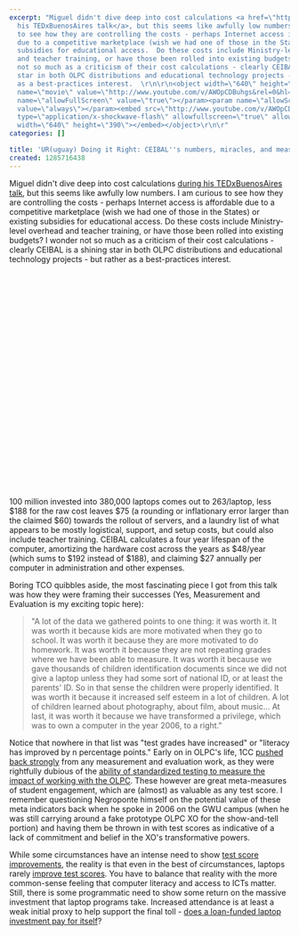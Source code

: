```yaml
---
excerpt: "Miguel didn't dive deep into cost calculations <a href=\"http://www.olpcnews.com/countries/uruguay/video_plan_ceibals_miguel_brechner.html\">during
  his TEDxBuenosAires talk</a>, but this seems like awfully low numbers.  I am curious
  to see how they are controlling the costs - perhaps Internet access is affordable
  due to a competitive marketplace (wish we had one of those in the States) or existing
  subsidies for educational access.  Do these costs include Ministry-level overhead
  and teacher training, or have those been rolled into existing budgets?  I wonder
  not so much as a criticism of their cost calculations - clearly CEIBAL is a shining
  star in both OLPC distributions and educational technology projects - but rather
  as a best-practices interest.  \r\n\r\n<object width=\"640\" height=\"390\"><param
  name=\"movie\" value=\"http://www.youtube.com/v/AWOpCDBuhgs&rel=0&hl=en_US&feature=player_embedded&version=3\"></param><param
  name=\"allowFullScreen\" value=\"true\"></param><param name=\"allowScriptAccess\"
  value=\"always\"></param><embed src=\"http://www.youtube.com/v/AWOpCDBuhgs&rel=0&hl=en_US&feature=player_embedded&version=3\"
  type=\"application/x-shockwave-flash\" allowfullscreen=\"true\" allowScriptAccess=\"always\"
  width=\"640\" height=\"390\"></embed></object>\r\n\r"
categories: []

title: 'UR(uguay) Doing it Right: CEIBAL''s numbers, miracles, and measurement'
created: 1285716438
---
```

Miguel didn't dive deep into cost calculations <a href="http://www.olpcnews.com/countries/uruguay/video_plan_ceibals_miguel_brechner.html">during his TEDxBuenosAires talk</a>, but this seems like awfully low numbers.  I am curious to see how they are controlling the costs - perhaps Internet access is affordable due to a competitive marketplace (wish we had one of those in the States) or existing subsidies for educational access.  Do these costs include Ministry-level overhead and teacher training, or have those been rolled into existing budgets?  I wonder not so much as a criticism of their cost calculations - clearly CEIBAL is a shining star in both OLPC distributions and educational technology projects - but rather as a best-practices interest.  

<object width="640" height="390"><param name="movie" value="http://www.youtube.com/v/AWOpCDBuhgs&rel=0&hl=en_US&feature=player_embedded&version=3"></param><param name="allowFullScreen" value="true"></param><param name="allowScriptAccess" value="always"></param><embed src="http://www.youtube.com/v/AWOpCDBuhgs&rel=0&hl=en_US&feature=player_embedded&version=3" type="application/x-shockwave-flash" allowfullscreen="true" allowScriptAccess="always" width="640" height="390"></embed></object>

100 million invested into 380,000 laptops comes out to 263/laptop, less $188 for the raw cost leaves $75 (a rounding or inflationary error larger than the claimed $60) towards the rollout of servers, and a laundry list of what appears to be mostly logistical, support, and setup costs, but could also include teacher training.  CEIBAL calculates a four year lifespan of the computer, amortizing the hardware cost across the years as $48/year (which sums to $192 instead of $188), and claiming $27 annually per computer in administration and other expenses.  

Boring TCO quibbles aside, the most fascinating piece I got from this talk was how they were framing their successes (Yes, Measurement and Evaluation is my exciting topic here):

<blockquote>"A lot of the data we gathered points to one thing: it was worth it. It was worth it because kids are more motivated when they go to school. It was worth it because they are more motivated to do homework. It was worth it because they are not repeating grades where we have been able to measure. It was worth it because we gave thousands of children identification documents since we did not give a laptop unless they had some sort of national ID, or at least the parents' ID. So in that sense the children were properly identified. It was worth it because it increased self esteem in a lot of children. A lot of children learned about photography, about film, about music... At last, it was worth it because we have transformed a privilege, which was to own a computer in the year 2006, to a right."</blockquote>

Notice that nowhere in that list was "test grades have increased" or "literacy has improved by n percentage points."   Early on in OLPC's life, 1CC <a href="http://www.olpctalks.com/nicholas_negroponte/negroponte_ted_speech.html">pushed back strongly</a> from any measurement and evaluation work, as they were rightfully dubious of the <a href="http://joncamfield.com/blog/2008/01/a_review_of_one_to_one_laptop_.html">ability of standardized testing to measure the impact of working with the OLPC</a>.  These however are great meta-measures of student engagement, which are (almost) as valuable as any test score.  I remember questioning Negroponte himself on the potential value of these meta indicators back when he spoke in 2006 on the GWU campus (when he was still carrying around a fake prototype OLPC XO for the show-and-tell portion) and having them be thrown in with test scores as indicative of a lack of commitment and belief in the XO's transformative powers.

While some circumstances have an intense need to show <a href="http://joncamfield.com/blog/2009/03/lets_get_together_and_mesh.html">test score improvements</a>, the reality is that even in the best of circumstances, laptops rarely <a href="http://joncamfield.com/blog/2008/01/a_review_of_one_to_one_laptop_.html">improve test scores</a>.  You have to balance that reality with the more common-sense feeling that computer literacy and access to ICTs matter.  Still, there is some programmatic need to show some return on the massive investment that laptop programs take.  Increased attendance is at least a weak initial proxy to help support the final toll - <a href="http://www.joncamfield.com/blog/2006/12/the_true_cost_of_the_olpc.html">does a loan-funded laptop investment pay for itself</a>?
